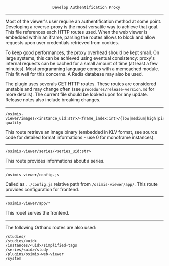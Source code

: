                          Develop Authentification Proxy
-------------------------------------------------------------------------------

Most of the viewer's user require an authentification method at some point.
Developing a reverse-proxy is the most versatile way to achieve that goal.
This file references each HTTP routes used. When the web viewer is embedded 
within an iframe, parsing the routes allows to block and allow requests upon
user credentials retrieved from cookies.

To keep good performances, the proxy overhead should be kept small. On large
systems, this can be achieved using eventual consistency: proxy's internal
requests can be cached for a small amount of time (at least a few minutes).
Most programming language comes with a memcached module. This fit well for
this concerns. A Redis database may also be used.

The plugin uses severals GET HTTP routes. These routes are considered unstable
and may change often (see `procedures/release-version.md` for more details).
The current file should be looked upon for any update. Release notes also 
include breaking changes.

----

```
/osimis-viewer/images/<instance_uid:str>/<frame_index:int>/{low|medium|high|pixeldata}-quality
```

This route retrieve an image binary (embedded in KLV format, see source code
for detailed format informations - use 0 for monoframe instances).

----

```
/osimis-viewer/series/<series_uid:str>
```

This route provides informations about a series.

----

```
/osimis-viewer/config.js
```

Called as `../config.js` relative path from `/osimis-viewer/app/`.
This route provides configuration for frontend.

----

```
/osimis-viewer/app/*
```

This rouet serves the frontend.

----

The following Orthanc routes are also used:

```
/studies/
/studies/<uid>
/instances/<uid>/simplified-tags
/series/<uid>/study
/plugins/osimis-web-viewer
/system
```
